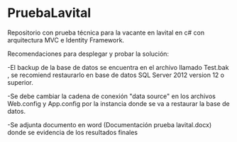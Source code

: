 # PruebaLavital
Repositorio con prueba técnica para la vacante en lavital en c# con arquitectura MVC e Identity Framework.

Recomendaciones para desplegar y probar la solución:


-El backup de la base de datos se encuentra en el archivo llamado Test.bak , se recomiend restaurarlo en base de datos SQL Server 2012 version 12 o superior.

-Se debe cambiar la cadena de conexión "data source" en los archivos Web.config y App.config por la instancia donde se va a restaurar la base de datos.

-Se adjunta documento en word (Documentación prueba lavital.docx) donde se evidencia de los resultados finales
